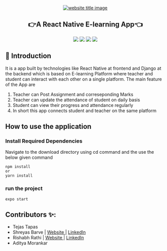 ﻿<p align="center">
  <a href="#"><img src="https://capsule-render.vercel.app/api?type=rect&color=009ACD&height=100&section=header&text=E-Learning App&fontSize=60%&fontColor=ffffff" alt="website title image"></a>
  <h2 align="center">👉A React Native E-learning App👈</h2>
</p>

<p align="center">
<img src="https://img.shields.io/badge/language-React-blue?style=for-the-badge">
<img src="https://img.shields.io/badge/language-React Native-blue?style=for-the-badge">
<img src="https://img.shields.io/badge/language-Django-blue?style=for-the-badge">
<img src="https://img.shields.io/badge/language-Materail UI-blue?style=for-the-badge">  
 </p>

## 📌 Introduction

It is a app built by technologies like React Native at frontend and Django at the backend which is based on E-learning Platform where teacher and student can interact with each other on a single platform.
The main feature of the App are

1. Teacher can Post Assignment and correseponding Marks
2. Teacher can update the attendance of student on daily basis
3. Student can view their progress and attendance regularly
4. In short this app connects student and teacher on the same platform

## How to use the application

### Install Required Dependencies

Navigate to the download directory using cd command and the use the below given command

```
npm install
or
yarn install
```

### run the project

```
expo start
```

## Contributors ✨:

<ul>
  <li>Tejas Tapas</li>  
  <li>Shreyas Barve | <a href="https://shreyasbarve.github.io/" target="_blank"> Website </a> | <a href="https://in.linkedin.com/in/shreyas-barve-153a5b192" target="_blank"> LinkedIn </a></li>  
  <li>Rishabh Rathi | <a href="http://rishabhrathi.live/" target="_blank"> Website </a> | <a href="https://www.linkedin.com/in/rishabhrathi22" target="_blank"> LinkedIn </a> </li>
  <li>Aditya Morankar</li>  
</ul>
